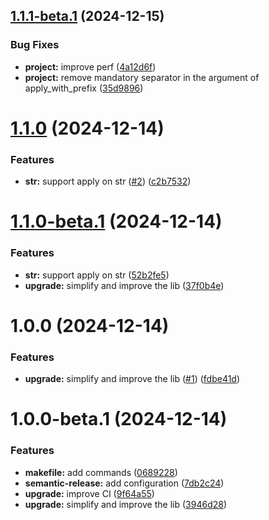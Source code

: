 ## [1.1.1-beta.1](https://github.com/jmfiaschi/env_applier/compare/v1.1.0...v1.1.1-beta.1) (2024-12-15)


### Bug Fixes

* **project:** improve perf ([4a12d6f](https://github.com/jmfiaschi/env_applier/commit/4a12d6fc101226e9d72c0e81a3aea89c97f8c14f))
* **project:** remove mandatory separator in the argument of apply_with_prefix ([35d9896](https://github.com/jmfiaschi/env_applier/commit/35d9896f72e2851414cbab12d6e511e31673fd88))

# [1.1.0](https://github.com/jmfiaschi/env_applier/compare/v1.0.0...v1.1.0) (2024-12-14)


### Features

* **str:** support apply on str ([#2](https://github.com/jmfiaschi/env_applier/issues/2)) ([c2b7532](https://github.com/jmfiaschi/env_applier/commit/c2b75323087f416935e9bcd51200a70a6f347be9))

# [1.1.0-beta.1](https://github.com/jmfiaschi/env_applier/compare/v1.0.0...v1.1.0-beta.1) (2024-12-14)


### Features

* **str:** support apply on str ([52b2fe5](https://github.com/jmfiaschi/env_applier/commit/52b2fe558bd21ce54ebeb5ec1e01b0057b363294))
* **upgrade:** simplify and improve the lib ([37f0b4e](https://github.com/jmfiaschi/env_applier/commit/37f0b4ef323f5b75c9eba7cbb19464b834f7f518))

# 1.0.0 (2024-12-14)


### Features

* **upgrade:** simplify and improve the lib ([#1](https://github.com/jmfiaschi/env_applier/issues/1)) ([fdbe41d](https://github.com/jmfiaschi/env_applier/commit/fdbe41d5c6f55b2d6f82e645d5f8570cc13deb0d))

# 1.0.0-beta.1 (2024-12-14)


### Features

* **makefile:** add commands ([0689228](https://github.com/jmfiaschi/env_applier/commit/06892288bb9a166e033b7c783e6cb25c4a77c51c))
* **semantic-release:** add configuration ([7db2c24](https://github.com/jmfiaschi/env_applier/commit/7db2c24f6cf3a109da4af70dbf64d587d883119f))
* **upgrade:** improve CI ([9f64a55](https://github.com/jmfiaschi/env_applier/commit/9f64a55198640956746797c32573644765c57b13))
* **upgrade:** simplify and improve the lib ([3946d28](https://github.com/jmfiaschi/env_applier/commit/3946d2814bd7f24919c39f948229a4950a497846))
